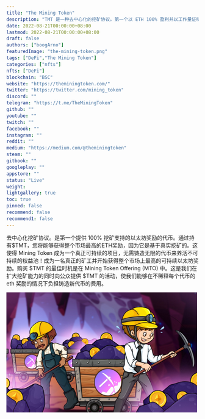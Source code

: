 ```yaml
---
title: "The Mining Token"
description: "TMT 是一种去中心化的挖矿协议。第一个以 ETH 100% 盈利并以工作量证明为后盾的 DeFi 项目。具有固定供应的基于挖矿的代币"
date: 2022-08-21T00:00:00+08:00
lastmod: 2022-08-21T00:00:00+08:00
draft: false
authors: ["boogArno"]
featuredImage: "the-mining-token.png"
tags: ["DeFi","The Mining Token"]
categories: ["nfts"]
nfts: ["DeFi"]
blockchain: "BSC"
website: "https://theminingtoken.com/"
twitter: "https://twitter.com/mining_token"
discord: ""
telegram: "https://t.me/TheMiningToken"
github: ""
youtube: ""
twitch: ""
facebook: ""
instagram: ""
reddit: ""
medium: "https://medium.com/@theminingtoken"
steam: ""
gitbook: ""
googleplay: ""
appstore: ""
status: "Live"
weight: 
lightgallery: true
toc: true
pinned: false
recommend: false
recommend1: false
---
```

去中心化挖矿协议。是第一个提供 100% 挖矿支持的以太坊奖励的代币。通过持有$TMT，您将能够获得整个市场最高的ETH奖励，因为它是基于真实挖矿的。这使得 Mining Token 成为一个真正可持续的项目，无需铸造无限的代币来养活不可持续的权益池！成为一名真正的矿工并开始获得整个市场上最高的可持续以太坊奖励。购买 $TMT 的最佳时机是在 Mining Token Offering (MTO) 中。这是我们在扩大挖矿能力的同时向公众提供 $TMT 的活动，使我们能够在不稀释每个代币的 eth 奖励的情况下负担铸造新代币的费用。

![theminingtoken-dapp-defi-bsc-image1-500x315_fcddca8cff721211fcc077ad0339b5ef](theminingtoken-dapp-defi-bsc-image1-500x315_fcddca8cff721211fcc077ad0339b5ef.png)